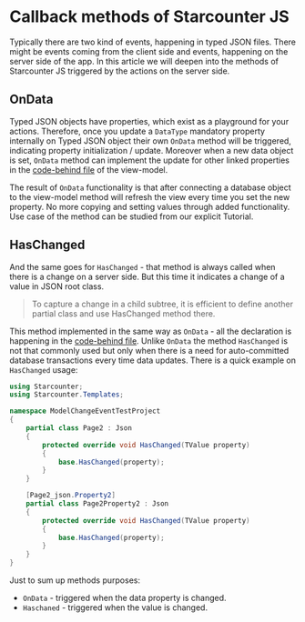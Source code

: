 # Callback methods of Starcounter JS

Typically there are two kind of events, happening in typed JSON files.
There might be events coming from the client side and events, happening on the server side of the app.
In this article we will deepen into the methods of Starcounter JS triggered by the actions on the server side.

<h2>OnData</h2>

Typed JSON objects have properties, which exist as a playground for your actions.
Therefore, once you update a <code>DataType</code> mandatory property internally on Typed JSON object their own <code>OnData</code> method will be triggered, indicating property initialization / update. Moreover when a new data object is set, <code>OnData</code> method can implement the update for other linked properties in the <a href="/guides/typed-json/code-behind">code-behind file</a> of the view-model.

The result of <code>OnData</code> functionality is that after connecting a database object to the view-model method will refresh the view every time you set the new property. No more copying and setting values through added functionality. Use case of the method can be studied from our explicit Tutorial.

<h2>HasChanged</h2>

And the same goes for <code>HasChanged</code> - that method is always called when there is a change on a server side. But this time it indicates a change of a value in JSON root class.

<blockquote>To capture a change in a child subtree, it is efficient to define another partial class and use HasChanged method there.</blockquote>

This method implemented in the same way as <code>OnData</code> - all the declaration is happening in the <a href="/guides/typed-json/code-behind">code-behind file</a>.
Unlike <code>OnData</code> the method <code>HasChanged</code> is not that commonly used but only when there is a need for auto-committed database transactions every time data updates.
There is a quick example on <code>HasChanged</code> usage:

```cs
using Starcounter;
using Starcounter.Templates;

namespace ModelChangeEventTestProject
{
    partial class Page2 : Json
    {
        protected override void HasChanged(TValue property)
        {
            base.HasChanged(property);
        }
    }

    [Page2_json.Property2]
    partial class Page2Property2 : Json
    {
        protected override void HasChanged(TValue property)
        {
            base.HasChanged(property);
        }
    }
}  
```

Just to sum up methods purposes:

<ul>
<li><code>OnData</code> - triggered when the data property is changed. </li>
<li><code>Haschaned</code> - triggered when the value is changed. </li>
</ul>
